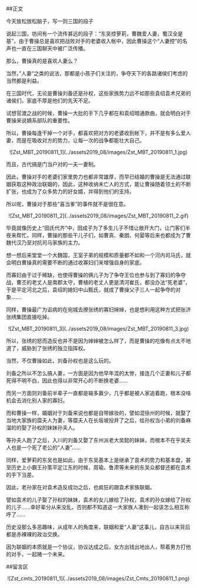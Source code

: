 ##正文

今天放松放松脑子，写一则三国的段子

说起三国，坊间有一个流传甚远的段子：“东吴控萝莉，曹魏爱人妻，蜀汉全是基”，由于曹操总是喜欢把战败对手的老婆收入帐中，因此曹操这个“人妻控”的名声也一直在三国聊天中被广泛传播。

那么，曹操真的是喜欢人妻么？

当然，”人妻“之类的说法，那都是小孩子们关注的，争夺天下的各路诸侯们考虑的当然都是利益。

在三国时代，无论是曹操刘备还是孙权，这些家族势力远不如那些袁绍袁术兄弟的诸侯们，家底不厚是他们的先天不足。

试想官渡之战的时候，曹操一大批的手下几乎都在和袁绍暗通款曲，就会明白对于曹操来说嫡系部队的重要性。

所以，曹操每逢干掉一个对手，都喜欢把对方的老婆收到帐下，并不是有多么爱人妻，而是在吸收对方的势力，让每一次的战争都能壮大自己。

 <div align="center">![Zst_MBT_20190811_1](../assets2019_08/images/Zst_MBT_20190811_1.jpg)</div>

而且，古代搞是门当户对的一夫一妻制。

因此，曹操对手的老婆们家里势力也都非常雄厚，而早已结婚的曹操是无法通过联姻获取这种政治联姻的，因此，这种收纳未亡人的方式，能让曹操随着领土的不断扩张，也成为了众多势力的好女婿，并得到他们的支持。

所以呢，曹操对于那些“喜当爹”的事件就不是很在意。

 <div align="center">![Zst_MBT_20190811_2](../assets2019_08/images/Zst_MBT_20190811_2.gif)</div>

毕竟就像历史上“田氏代齐”中，田成子为了多生儿子不惜让敞开大门，让门客们半夜来帮忙。同样，曹操的那些干儿子们，如曹真、秦朗、何晏等后来也都成为了曹魏代汉乃至对抗司马家族的主力。

想一想后来堂堂一个大魏国，王室子弟的规模和质量都不如和一个河内司马氏，就会明白曹操真的需要不断的通过收寡妇们来增强自身的家底。

而寡妇由于过于稀缺，也使得曹操的俩儿子为了争夺王位也参与到了寡妇的争夺战，曹丕的老丈人是南郡太守，曹植的老丈人更是清河崔氏，都没办法“死老婆”，于是平定河北之后，袁绍的媳妇中山甄氏，就成了曹操父子三人一起争夺的对象.......

同样，曹操最广为诟病的在宛城去撩张绣的寡妇婶婶，也是想利用这种方式把张济张绣集团直接吃掉。
 
 <div align="center">![Zst_MBT_20190811_3](../assets2019_08/images/Zst_MBT_20190811_3.jpg)</div>

所以，张绣的怒而造反也并不是因为婶婶被怎么样了，而是曹操的吃像有点太不地道了，威胁到了张绣的独立指挥权。

当然，不仅曹操如此，刘备孙权也是这么玩的。

刘备之所以不怎么搞人妻，一方面是因为他早年混的太惨，接连几个正妻和儿子都死得不明不白，因此也得以非常开心的不断换老婆......

而另一方面则刘备前半辈子一直都是输多赢少，几乎都是被人家追着跑，根本没啥机会去消化别人家的寡妇。

而和曹操一样，婚姻对于刘备来说也都是自带嫁妆的，譬如混徐州的时候，就娶了当地大家族的糜夫人为妻，等糜夫人在长坂坡投井了之后，给孙权当小弟的刘备麻溜的的娶了孙权的妹妹孙夫人。

等孙夫人跑了之后，入川的刘备又娶了东州派老大吴懿的妹妹，而根本不在乎吴夫人也是一个死了老公的“人妻”......


同样，爱萝莉的东吴也是如此，由于东吴基本上是继承了袁术的势力和基本盘，甚至历史上小霸王孙策平定江东的时候，周瑜、鲁肃等未来的东吴众都督还都在袁术的手下当差。

因此，老孙家在对袁术造反成功之后，也疯狂的跟袁术家族联姻。

譬如袁术的儿子娶了孙权的妹妹，袁术的女儿嫁给了孙权，袁术的孙女嫁给了孙权的儿子......幸好辈分从来没乱，否则都不知道这一大家族人凑到一起该怎么相互称呼了......

历史没那么多恶趣味，从成年人的角度来，联姻和爱“人妻”这事儿，自古以来背后都是赤裸裸的政治交换。

因为联姻的本质就是一个协议，协议达成之后，女方出钱出地出人，帮着男方打他的对手，一起赌一个未来。

##留言区
 <div align="center">![Zst_cmts_20190811_1](../assets2019_08/images/Zst_Cmts_20190811_1.png)</div>